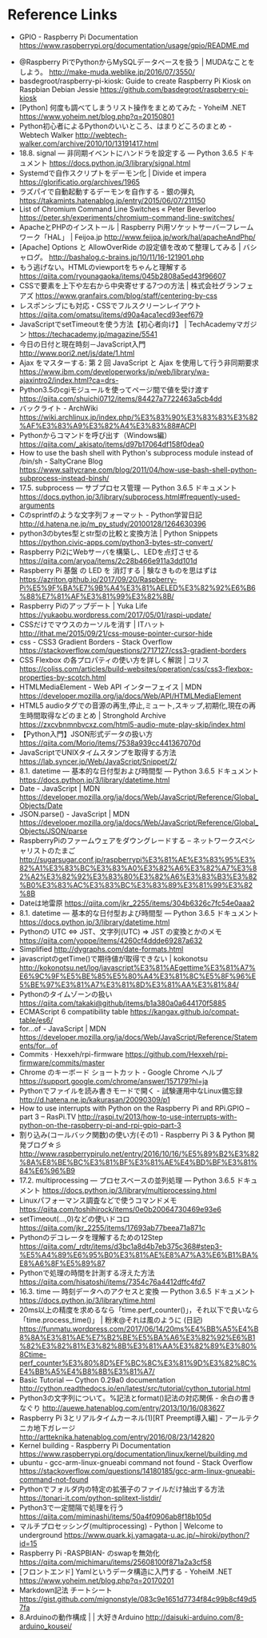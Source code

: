 # Reference Links

- GPIO - Raspberry Pi Documentation  
  https://www.raspberrypi.org/documentation/usage/gpio/README.md
+ @Raspberry PiでPythonからMySQLデータベースを扱う | MUDAなことをしよう。
  http://make-muda.weblike.jp/2016/07/3550/
+ basdegroot/raspberry-pi-kiosk: Guide to create Raspberry Pi Kiosk on Raspbian Debian Jessie
  https://github.com/basdegroot/raspberry-pi-kiosk
+ [Python] 何度も調べてしまうリスト操作をまとめてみた - YoheiM .NET
  https://www.yoheim.net/blog.php?q=20150801
+ Python初心者によるPythonのいいところ、はまりどころのまとめ - Webtech Walker
  http://webtech-walker.com/archive/2010/10/13191417.html
+ 18.8. signal — 非同期イベントにハンドラを設定する — Python 3.6.5 ドキュメント
  https://docs.python.jp/3/library/signal.html
+ Systemdで自作スクリプトをデーモン化 | Divide et impera
  https://glorificatio.org/archives/1965
+ ラズパイで自動起動するデーモンを自作する - 銀の弾丸
  https://takamints.hatenablog.jp/entry/2015/06/07/211150
+ List of Chromium Command Line Switches « Peter Beverloo
  https://peter.sh/experiments/chromium-command-line-switches/
+ ApacheとPHPのインストール | Raspberry Pi用ソケットサーバーフレームワーク「HAL」 | Feijoa.jp
  http://www.feijoa.jp/work/hal/apacheAndPhp/
+ [Apache] Options と AllowOverRide の設定値を改めて整理してみる | バシャログ。
  http://bashalog.c-brains.jp/10/11/16-121901.php
+ もう逃げない。HTMLのviewportをちゃんと理解する
  https://qiita.com/ryounagaoka/items/045b2808a5ed43f96607
+ CSSで要素を上下や左右から中央寄せする7つの方法 | 株式会社グランフェアズ
  https://www.granfairs.com/blog/staff/centering-by-css
+ レスポンシブにも対応・CSSでフルスクリーンレイアウト
  https://qiita.com/omatsu/items/d90a4aca1ecd93eef679
+ JavaScriptでsetTimeoutを使う方法【初心者向け】 | TechAcademyマガジン
  https://techacademy.jp/magazine/5541
+ 今日の日付と現在時刻－JavaScript入門
  http://www.pori2.net/js/date/1.html
+ Ajax をマスターする: 第 2 回 JavaScript と Ajax を使用して行う非同期要求
  https://www.ibm.com/developerworks/jp/web/library/wa-ajaxintro2/index.html?ca=drs-
+ Python3.5のcgiモジュールを使ってページ間で値を受け渡す
  https://qiita.com/shuichi0712/items/84427a7722463a5cb4dd
+ バックライト - ArchWiki
  https://wiki.archlinux.jp/index.php/%E3%83%90%E3%83%83%E3%82%AF%E3%83%A9%E3%82%A4%E3%83%88#ACPI
+ Pythonからコマンドを呼び出す（Windows編）
  https://qiita.com/_akisato/items/d97b17064df158f0dea0
+ How to use the bash shell with Python's subprocess module instead of /bin/sh - SaltyCrane Blog
  https://www.saltycrane.com/blog/2011/04/how-use-bash-shell-python-subprocess-instead-binsh/
+ 17.5. subprocess — サブプロセス管理 — Python 3.6.5 ドキュメント
  https://docs.python.jp/3/library/subprocess.html#frequently-used-arguments
+ Cのsprintfのような文字列フォーマット - Python学習日記
  http://d.hatena.ne.jp/m_py_study/20100128/1264630396
+ python3のbytes型とstr型の比較と変換方法 | Python Snippets
  https://python.civic-apps.com/python3-bytes-str-convert/
+ Raspberry Pi2にWebサーバを構築し、LEDを点灯させる
  https://qiita.com/aryoa/items/2c28b466e911a3dd101d
+ Raspberry Pi 基盤 の LED を 消灯する | 験なきものを思はずは
  https://azriton.github.io/2017/09/20/Raspberry-Pi%E5%9F%BA%E7%9B%A4%E3%81%AELED%E3%82%92%E6%B6%88%E7%81%AF%E3%81%99%E3%82%8B/
+ Raspberry Piのアップデート | Yuka Life
  https://yukaobu.wordpress.com/2017/05/01/raspi-update/
+ CSSだけでマウスのカーソルを消す | ITハット
  http://ithat.me/2015/09/21/css-mouse-pointer-cursor-hide
+ css - CSS3 Gradient Borders - Stack Overflow
  https://stackoverflow.com/questions/2717127/css3-gradient-borders
+ CSS Flexbox の各プロパティの使い方を詳しく解説 | コリス
  https://coliss.com/articles/build-websites/operation/css/css3-flexbox-properties-by-scotch.html
+ HTMLMediaElement - Web API インターフェイス | MDN
  https://developer.mozilla.org/ja/docs/Web/API/HTMLMediaElement
+ HTML5 audioタグでの音源の再生,停止,ミュート,スキップ,初期化,現在の再生時間取得などのまとめ | Stronghold Archive
  https://zxcvbnmnbvcxz.com/html5-audio-mute-play-skip/index.html
+ 【Python入門】JSON形式データの扱い方
  https://qiita.com/Morio/items/7538a939cc441367070d
+ JavaScriptでUNIXタイムスタンプを取得する方法
  https://lab.syncer.jp/Web/JavaScript/Snippet/2/
+ 8.1. datetime — 基本的な日付型および時間型 — Python 3.6.5 ドキュメント
  https://docs.python.jp/3/library/datetime.html
+ Date - JavaScript | MDN
  https://developer.mozilla.org/ja/docs/Web/JavaScript/Reference/Global_Objects/Date
+ JSON.parse() - JavaScript | MDN
  https://developer.mozilla.org/ja/docs/Web/JavaScript/Reference/Global_Objects/JSON/parse
+ RaspberryPiのファームウェアをダウングレードする – ネットワークスペシャリストのたまご
  http://sugarsugar.conf.jp/raspberrypi%E3%81%AE%E3%83%95%E3%82%A1%E3%83%BC%E3%83%A0%E3%82%A6%E3%82%A7%E3%82%A2%E3%82%92%E3%83%80%E3%82%A6%E3%83%B3%E3%82%B0%E3%83%AC%E3%83%BC%E3%83%89%E3%81%99%E3%82%8B
+ Dateは地雷原
  https://qiita.com/jkr_2255/items/304b6326c7fc54e0aaa2
+ 8.1. datetime — 基本的な日付型および時間型 — Python 3.6.5 ドキュメント
  https://docs.python.jp/3/library/datetime.html
+ Pythonの UTC ⇔ JST、文字列(UTC) ⇒ JST の変換とかのメモ
  https://qiita.com/yoppe/items/4260cf4ddde69287a632
+ Simplified
  http://dygraphs.com/date-formats.html
+ javascriptのgetTime()で期待値が取得できない | kokonotsu
  http://kokonotsu.net/log/javascript%E3%81%AEgettime%E3%81%A7%E6%9C%9F%E5%BE%85%E5%80%A4%E3%81%8C%E5%8F%96%E5%BE%97%E3%81%A7%E3%81%8D%E3%81%AA%E3%81%84/
+ Pythonのタイムゾーンの扱い
  https://qiita.com/takaki@github/items/b1a380a0a644170f5885
+ ECMAScript 6 compatibility table
  https://kangax.github.io/compat-table/es6/
+ for...of - JavaScript | MDN
  https://developer.mozilla.org/ja/docs/Web/JavaScript/Reference/Statements/for...of
+ Commits · Hexxeh/rpi-firmware
  https://github.com/Hexxeh/rpi-firmware/commits/master
+ Chrome のキーボード ショートカット - Google Chrome ヘルプ
  https://support.google.com/chrome/answer/157179?hl=ja
+ Pythonでファイルを読み書きモードで開く - 試験運用中なLinux備忘録
  http://d.hatena.ne.jp/kakurasan/20090309/p1
+ How to use interrupts with Python on the Raspberry Pi and RPi.GPIO – part 3 – RasPi.TV
  http://raspi.tv/2013/how-to-use-interrupts-with-python-on-the-raspberry-pi-and-rpi-gpio-part-3
+ 割り込み(コールバック関数)の使い方(その1) - Raspberry Pi 3 & Python 開発ブログ☆彡
  http://www.raspberrypirulo.net/entry/2016/10/16/%E5%89%B2%E3%82%8A%E8%BE%BC%E3%81%BF%E3%81%AE%E4%BD%BF%E3%81%84%E6%96%B9
+ 17.2. multiprocessing — プロセスベースの並列処理 — Python 3.6.5 ドキュメント
  https://docs.python.jp/3/library/multiprocessing.html
+ Linuxパフォーマンス調査などで使うコマンドメモ
  https://qiita.com/toshihirock/items/0e0b20064730469e93e6
+ setTimeout(...,0)などの使いドコロ
  https://qiita.com/jkr_2255/items/17693ab77beea71a871c
+ Pythonのデコレータを理解するための12Step
  https://qiita.com/_rdtr/items/d3bc1a8d4b7eb375c368#step3-%E5%A4%89%E6%95%B0%E3%81%AE%E8%A7%A3%E6%B1%BA%E8%A6%8F%E5%89%87
+ Pythonで処理の時間を計測する冴えた方法
  https://qiita.com/hisatoshi/items/7354c76a4412dffc4fd7
+ 16.3. time — 時刻データへのアクセスと変換 — Python 3.6.5 ドキュメント
  https://docs.python.jp/3/library/time.html
+ 20ms以上の精度を求めるなら「time.perf_counter()」，それ以下で良いなら「time.process_time()」 | 粉末@それは風のように (日記)
  https://funmatu.wordpress.com/2017/06/14/20ms%E4%BB%A5%E4%B8%8A%E3%81%AE%E7%B2%BE%E5%BA%A6%E3%82%92%E6%B1%82%E3%82%81%E3%82%8B%E3%81%AA%E3%82%89%E3%80%8Ctime-perf_counter%E3%80%8D%EF%BC%8C%E3%81%9D%E3%82%8C%E4%BB%A5%E4%B8%8B%E3%81%A7/
+ Basic Tutorial — Cython 0.29a0 documentation
  http://cython.readthedocs.io/en/latest/src/tutorial/cython_tutorial.html
+ Python3の文字列について。%記法とformat()記法の対応関係 - 余白の書きなぐり
  http://auewe.hatenablog.com/entry/2013/10/16/083627
+ Raspberry Pi 3とリアルタイムカーネル(1)[RT Preempt導入編] - アールテクニカ地下ガレージ
  http://artteknika.hatenablog.com/entry/2016/08/23/142820
+ Kernel building - Raspberry Pi Documentation
  https://www.raspberrypi.org/documentation/linux/kernel/building.md
+ ubuntu - gcc-arm-linux-gnueabi command not found - Stack Overflow
  https://stackoverflow.com/questions/14180185/gcc-arm-linux-gnueabi-command-not-found
+ Pythonでフォルダ内の特定の拡張子のファイルだけ抽出する方法
  https://tonari-it.com/python-splitext-listdir/
+ Python3で一定間隔で処理を行う
  https://qiita.com/miminashi/items/50a4f0906ab8f18b105d
+ マルチプロセッシング(multiprocessing) - Python | Welcome to underground
  https://www.quark.kj.yamagata-u.ac.jp/~hiroki/python/?id=15
+ Raspberry Pi -RASPBIAN- のswapを無効化
  https://qiita.com/michimaru/items/25608100f871a2a3cf58
+ [フロントエンド] Yamlというデータ構造に入門する - YoheiM .NET
  https://www.yoheim.net/blog.php?q=20170201
+ Markdown記法 チートシート
  https://gist.github.com/mignonstyle/083c9e1651d7734f84c99b8cf49d57fa
+ 8.Arduinoの動作構成 | | 大好きArduino
  http://daisuki-arduino.com/8-arduino_kousei/
